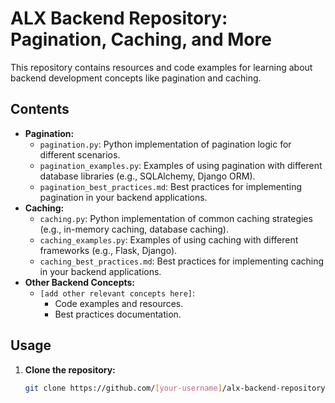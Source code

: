 # ALX Backend Repository: Pagination, Caching, and More

This repository contains resources and code examples for learning about backend development concepts like pagination and caching. 

## Contents

* **Pagination:**
    * `pagination.py`: Python implementation of pagination logic for different scenarios.
    * `pagination_examples.py`: Examples of using pagination with different database libraries (e.g., SQLAlchemy, Django ORM).
    * `pagination_best_practices.md`: Best practices for implementing pagination in your backend applications.
* **Caching:**
    * `caching.py`: Python implementation of common caching strategies (e.g., in-memory caching, database caching).
    * `caching_examples.py`: Examples of using caching with different frameworks (e.g., Flask, Django).
    * `caching_best_practices.md`: Best practices for implementing caching in your backend applications.
* **Other Backend Concepts:**
    * `[add other relevant concepts here]`: 
        * Code examples and resources.
        * Best practices documentation.

## Usage

1. **Clone the repository:**

   ```bash
   git clone https://github.com/[your-username]/alx-backend-repository.git
